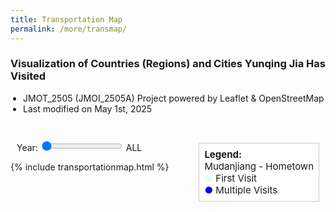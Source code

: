 ```yaml
---
title: Transportation Map
permalink: /more/transmap/
---
```


<style>
.intro{
font-family:times;
font-size:21px;
}
</style>

<script>
if (window !== window.top) {
  document.querySelectorAll('body *:not(#map):not(#map *)').forEach(e => e.style.display = 'none');
  document.documentElement.style.height = '100%';
  document.body.style.height = '100%';
  const map = document.getElementById('map');
  if (map) map.style.height = '100%';
}
</script>

### Visualization of Countries (Regions) and Cities Yunqing Jia Has Visited

<ul style="list-style-type: disc; padding-left: 20px;">
  <li>JMOT_2505 (JMOI_2505A) Project powered by Leaflet & OpenStreetMap</li>
  <li>Last modified on May 1st, 2025</li>
</ul>

<br>

<div style="margin: 10px; position: relative;">
  <label for="yearSlider">Year:</label>
  <input type="range" id="yearSlider" min="1997" max="{{ site.time | date: '%Y' }}" step="1" value="1997">
  <span id="yearLabel">ALL</span>

  <div id="legend" style="background: white; padding: 8px; border: 1px solid #ccc; position: absolute; top: 5px; right: 0px; z-index: 1000; font-size: 15px;">
    <b>Legend:</b><br>
    <i class="fa fa-home" style="color: rgb(97,170,227);"></i> Mudanjiang - Hometown<br>
    <span style="color: rgb(224,255,255);">●</span> First Visit<br>
    <span style="color: blue;">●</span> Multiple Visits<br>
  </div>
</div>

{% include transportationmap.html %}

<div style="height: 25px;"></div>


